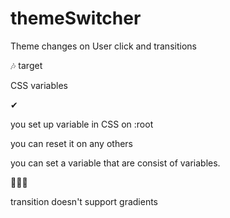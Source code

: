 # themeSwitcher
Theme changes on User click and transitions





🎶 target


CSS variables




✔


you set up variable in CSS on :root


you can reset it on any others


you can set a variable that are consist of variables.





🤦‍🤦‍🤦‍

transition doesn't support gradients
